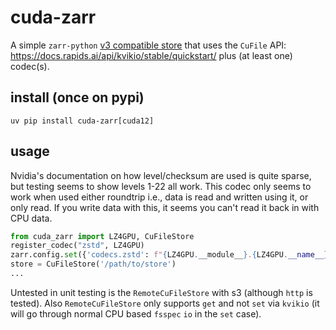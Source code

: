 # cuda-zarr

A simple `zarr-python` [v3 compatible store](https://zarr.readthedocs.io/en/stable/user-guide/storage.html#developing-custom-stores) that uses the `CuFile` API: https://docs.rapids.ai/api/kvikio/stable/quickstart/
plus (at least one) codec(s).

## install (once on pypi)

```shell
uv pip install cuda-zarr[cuda12]
```

## usage

Nvidia's documentation on how level/checksum are used is quite sparse, but testing seems to show levels 1-22 all work. This codec only seems to work when used either roundtrip i.e., data is read and written using it, or only read. If you write data with this, it seems you can't read it back in with CPU data.

```python
from cuda_zarr import LZ4GPU, CuFileStore
register_codec("zstd", LZ4GPU)
zarr.config.set({'codecs.zstd': f"{LZ4GPU.__module__}.{LZ4GPU.__name__}", "buffer": "zarr.core.buffer.gpu.Buffer", "ndbuffer": "zarr.core.buffer.gpu.NDBuffer"})
store = CuFileStore('/path/to/store')
...
```

Untested in unit testing is the `RemoteCuFileStore` with s3 (although `http` is tested). Also `RemoteCuFileStore` only supports `get` and not `set` via `kvikio` (it will go through normal CPU based `fsspec` `io` in the `set` case).
